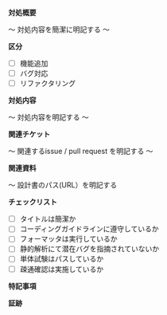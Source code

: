 **対処概要**

 ～ 対処内容を簡潔に明記する ～

**区分**
  - [ ] 機能追加
  - [ ] バグ対応
  - [ ] リファクタリング

**対処内容**

 ～ 対処内容を明記する ～

**関連チケット**

 ～ 関連するissue / pull request を明記する ～

**関連資料**

 ～ 設計書のパス(URL）を明記する

**チェックリスト**

  - [ ] タイトルは簡潔か
  - [ ] コーディングガイドラインに遵守しているか
  - [ ] フォーマッタは実行しているか
  - [ ] 静的解析にて潜在バグを指摘されていないか
  - [ ] 単体試験はパスしているか
  - [ ] 疎通確認は実施しているか

**特記事項**


**証跡**


